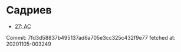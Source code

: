 # Садриев
- [27: AC](27.md)

Commit: 7fd3d58837b495137ad6a705e3cc325c432f9e77
 fetched at: 20201105-003249
